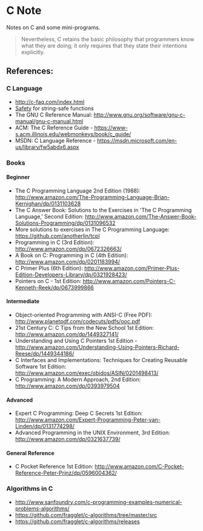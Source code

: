 # C Note

Notes on C and some mini-programs.

> Nevertheless, C retains the basic philosophy that programmers know what they are doing; it only requires that they state their intentions explicitly.

## References:

### C Language

- http://c-faq.com/index.html
- [Safety](safety.md) for string-safe functions
- The GNU C Reference Manual: http://www.gnu.org/software/gnu-c-manual/gnu-c-manual.html
- ACM: The C Reference Guide - https://www-s.acm.illinois.edu/webmonkeys/book/c_guide/
- MSDN: C Language Reference - https://msdn.microsoft.com/en-us/library/fw5abdx6.aspx

### Books

#### Beginner

- The C Programming Language 2nd Edition (1988): http://www.amazon.com/The-Programming-Language-Brian-Kernighan/dp/0131103628
- The C Answer Book: Solutions to the Exercises in 'The C Programming Language,' Second Edition: http://www.amazon.com/The-Answer-Book-Solutions-Programming/dp/0131096532
- More solutions to exercises in The C Programming Language: https://github.com/anotherlin/tcpl
- Programming in C (3rd Edition): http://www.amazon.com/dp/0672326663/
- A Book on C: Programming in C (4th Edition): http://www.amazon.com/dp/0201183994/
- C Primer Plus (6th Edition): http://www.amazon.com/Primer-Plus-Edition-Developers-Library/dp/0321928423/
- Pointers on C - 1st Edition: http://www.amazon.com/Pointers-C-Kenneth-Reek/dp/0673999866

#### Intermediate

- Object-oriented Programming with ANSI-C (Free PDF): http://www.planetpdf.com/codecuts/pdfs/ooc.pdf
- 21st Century C: C Tips from the New School 1st Edition: http://www.amazon.com/dp/1449327141/
- Understanding and Using C Pointers 1st Edition - http://www.amazon.com/Understanding-Using-Pointers-Richard-Reese/dp/1449344186/
- C Interfaces and Implementations: Techniques for Creating Reusable Software 1st Edition: http://www.amazon.com/exec/obidos/ASIN/0201498413/
- C Programming: A Modern Approach, 2nd Edition: http://www.amazon.com/dp/0393979504

#### Advanced

- Expert C Programming: Deep C Secrets 1st Edition: http://www.amazon.com/Expert-Programming-Peter-van-Linden/dp/0131774298/
- Advanced Programming in the UNIX Environment, 3rd Edition: http://www.amazon.com/dp/0321637739/

#### General Reference

- C Pocket Reference 1st Edition: http://www.amazon.com/C-Pocket-Reference-Peter-Prinz/dp/0596004362/

### Algorithms in C

- http://www.sanfoundry.com/c-programming-examples-numerical-problems-algorithms/
- https://github.com/fragglet/c-algorithms/tree/master/src
- https://github.com/fragglet/c-algorithms/releases
